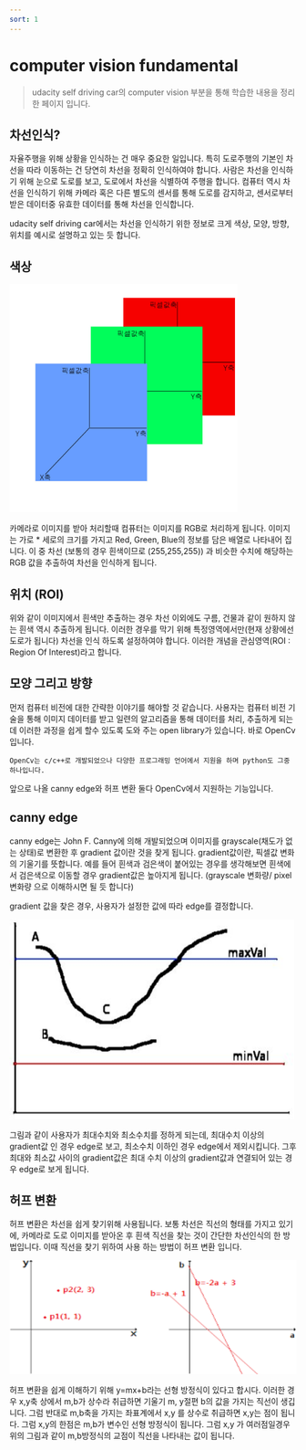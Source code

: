 ```yaml
---
sort: 1
---
```



# computer vision fundamental

> udacity self driving car의 computer vision 부분을 통해 학습한 내용을 정리한 페이지 입니다. 

## 차선인식?
자율주행을 위해 상황을 인식하는 건 매우 중요한 일입니다. 특히 도로주행의 기본인 차선을 따라 이동하는 건 당연히 차선을 정확히 인식하여야 합니다.
사람은 차선을 인식하기 위해 눈으로 도로를 보고, 도로에서 차선을 식별하여 주행을 합니다. 
컴퓨터 역시 차선을 인식하기 위해 카메라 혹은 다른 별도의 센서를 통해 도로를 감지하고, 센서로부터 받은 데이터중 유효한 데이터를 통해 차선을 인식합니다.

udacity self driving car에서는 차선을 인식하기 위한 정보로 크게 색상, 모양, 방향, 위치를 예시로 설명하고 있는 듯 합니다.

## 색상

<img src="/computervision/RGB.jpeg"  width="400" height="400">

카메라로 이미지를 받아 처리할때 컴퓨터는 이미지를 RGB로 처리하게 됩니다. 이미지는 가로 * 세로의 크기를 가지고 Red, Green, Blue의 정보를 담은 배열로 나타내어 집니다. 
이 중 차선 (보통의 경우 흰색이므로  (255,255,255)) 과 비슷한 수치에 해당하는 RGB 값을 추출하여 차선을 인식하게 됩니다.

## 위치 (ROI)
위와 같이 이미지에서 흰색만 추출하는 경우 차선 이외에도 구름, 건물과 같이 원하지 않는 흰색 역시 추출하게 됩니다. 
이러한 경우를 막기 위해 특정영역에서만(현재 상황에선 도로가 됩니다) 차선을 인식 하도록 설정하여야 합니다. 
이러한 개념을 관심영역(ROI : Region Of Interest)라고 합니다.

## 모양 그리고 방향

먼저 컴퓨터 비전에 대한 간략한 이야기를 해야할 것 같습니다. 
사용자는 컴퓨터 비전 기술을 통해 이미지 데이터를 받고 일련의 알고리즘을 통해 데이터를 처리, 추출하게 되는데 이러한 과정을 쉽게 할수 있도록 도와 주는 open library가 있습니다. 바로 OpenCv입니다.
```note
OpenCv는 c/c++로 개발되었으나 다양한 프로그래밍 언어에서 지원을 하며 python도 그중 하나입니다.
```
앞으로 나올 canny edge와 허프 변환 둘다 OpenCv에서 지원하는 기능입니다.

## canny edge 
canny edge는 John F. Canny에 의해 개발되었으며 이미지를 grayscale(채도가 없는 상태)로 변환한 후 gradient 값이란 것을 찾게 됩니다.
gradient값이란, 픽셀값 변화의 기울기를 뜻합니다. 
예를 들어 흰색과 검은색이 붙어있는 경우를 생각해보면 흰색에서 검은색으로 이동할 경우 gradient값은 높아지게 됩니다. (grayscale 변화량/ pixel 변화량 으로 이해하시면 될 듯 합니다)

gradient 값을 찾은 경우, 사용자가 설정한 값에 따라 edge를 결정합니다.

<img src="/computervision/canny.jpeg"  width="500" height="350">

그림과 같이 사용자가 최대수치와 최소수치를 정하게 되는데, 최대수치 이상의 gradient값 인 경우 edge로 보고, 최소수치 이하인 경우 edge에서 제외시킵니다. 그후 최대와 최소값 사이의 gradient값은 최대 수치 이상의 gradient값과 연결되어 있는 경우 edge로 보게 됩니다.

## 허프 변환

허프 변환은 차선을 쉽게 찾기위해 사용됩니다. 보통 차선은 직선의 형태를 가지고 있기에, 카메라로 도로 이미지를 받아온 후 흰색 직선을 찾는 것이 간단한 차선인식의 한 방법입니다. 이때 직선을 찾기 위하여 사용 하는 방법이 허프 변환 입니다.

<img src="/computervision/허프.png" width="600" height="200" >

허프 변환을 쉽게 이해하기 위해 y=mx+b라는 선형 방정식이 있다고 합시다. 이러한 경우 x,y축 상에서 m,b가 상수라 취급하면 기울기 m, y절편 b의 값을 가지는 직선이 생깁니다. 
그럼 반대로 m,b축을 가지는 좌표계에서 x,y 를 상수로 취급하면 x,y는 점이 됩니다. 그럼 x,y의 한점은 m,b가 변수인 선형 방정식이 됩니다.
그럼 x,y 가 여러점일경우 위의 그림과 같이 m,b방정식의 교점이 직선을 나타내는 값이 됩니다.
